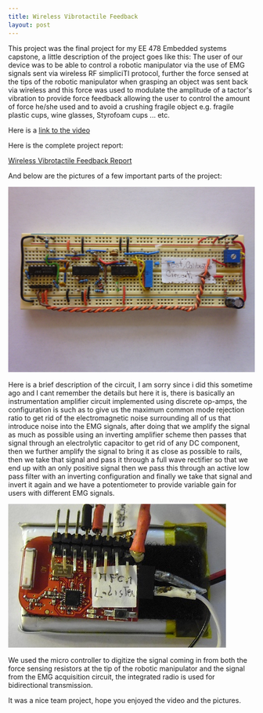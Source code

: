 ```yaml
---
title: Wireless Vibrotactile Feedback
layout: post
---
```


This project was the final project for my EE 478 Embedded systems capstone, a
little description of the project goes like this: The user of our device was to
be able to control a robotic manipulator via the use of EMG signals sent via
wireless RF simpliciTI protocol, further the force sensed at the tips of the
robotic manipulator when grasping an object was sent back via wireless and this
force was used to modulate the amplitude of a tactor's vibration to provide
force feedback allowing the user to control the amount of force he/she used and
to avoid a crushing fragile object e.g. fragile plastic cups, wine
glasses, Styrofoam cups ... etc.

Here is a 
[link to the video](https://youtu.be/c2x28yLYL-k)

Here is the complete project report:

[Wireless Vibrotactile Feedback Report](/assets/2014-08-27-wireless-vibrotactile-feedback_1.pdf)

And below are the pictures of a few important parts of the project:

![The EMG acquisition circuit](/assets/2014-08-27-wireless-vibrotactile-feedback_2.jpg)

Here is a brief description of the circuit, I am sorry since i did this sometime
ago and I cant remember the details but here it is, there is basically an
instrumentation amplifier circuit implemented using discrete op-amps, the
configuration is such as to give us the maximum common mode rejection ratio to
get rid of the electromagnetic noise surrounding all of us that introduce noise
into the EMG signals, after doing that we amplify the signal as much as possible
using an inverting amplifier scheme then passes that signal through
an electrolytic capacitor to get rid of any DC component, then we further
amplify the signal to bring it as close as possible to rails, then we take that
signal and pass it through a full wave rectifier so that we end up with an only
positive signal then we pass this through an active low pass filter with an
inverting configuration and finally we take that signal and invert it again and
we have a potentiometer to provide variable gain for users with different EMG
signals.

![EZ430RF2500 (MSP microcontroller with integrated CC2500 radio](/assets/2014-08-27-wireless-vibrotactile-feedback_3.jpg)

We used the micro controller to digitize the signal coming in from both the
force sensing resistors at the tip of the robotic manipulator and the signal
from the EMG acquisition circuit, the integrated radio is used for bidirectional
transmission.

It was a nice team project, hope you enjoyed the video and the pictures.
